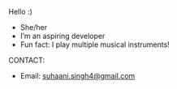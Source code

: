 Hello :) 
- She/her 
- I’m an aspiring developer 
- Fun fact: I play multiple musical instruments! 

CONTACT: 
- Email: suhaani.singh4@gmail.com
